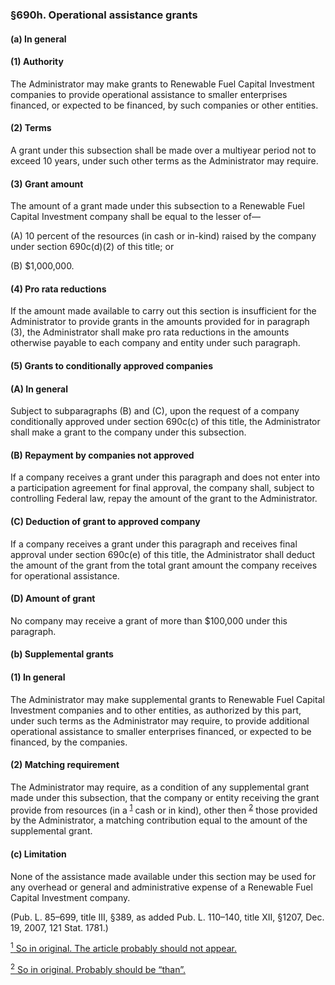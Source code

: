 ### §690h. Operational assistance grants ###

#### (a) In general ####

#### (1) Authority ####

The Administrator may make grants to Renewable Fuel Capital Investment companies to provide operational assistance to smaller enterprises financed, or expected to be financed, by such companies or other entities.

#### (2) Terms ####

A grant under this subsection shall be made over a multiyear period not to exceed 10 years, under such other terms as the Administrator may require.

#### (3) Grant amount ####

The amount of a grant made under this subsection to a Renewable Fuel Capital Investment company shall be equal to the lesser of—

(A) 10 percent of the resources (in cash or in-kind) raised by the company under section 690c(d)(2) of this title; or

(B) $1,000,000.

#### (4) Pro rata reductions ####

If the amount made available to carry out this section is insufficient for the Administrator to provide grants in the amounts provided for in paragraph (3), the Administrator shall make pro rata reductions in the amounts otherwise payable to each company and entity under such paragraph.

#### (5) Grants to conditionally approved companies ####

#### (A) In general ####

Subject to subparagraphs (B) and (C), upon the request of a company conditionally approved under section 690c(c) of this title, the Administrator shall make a grant to the company under this subsection.

#### (B) Repayment by companies not approved ####

If a company receives a grant under this paragraph and does not enter into a participation agreement for final approval, the company shall, subject to controlling Federal law, repay the amount of the grant to the Administrator.

#### (C) Deduction of grant to approved company ####

If a company receives a grant under this paragraph and receives final approval under section 690c(e) of this title, the Administrator shall deduct the amount of the grant from the total grant amount the company receives for operational assistance.

#### (D) Amount of grant ####

No company may receive a grant of more than $100,000 under this paragraph.

#### (b) Supplemental grants ####

#### (1) In general ####

The Administrator may make supplemental grants to Renewable Fuel Capital Investment companies and to other entities, as authorized by this part, under such terms as the Administrator may require, to provide additional operational assistance to smaller enterprises financed, or expected to be financed, by the companies.

#### (2) Matching requirement ####

The Administrator may require, as a condition of any supplemental grant made under this subsection, that the company or entity receiving the grant provide from resources (in a <sup><a href="#690h_1_target" name="690h_1">1</a></sup> cash or in kind), other then <sup><a href="#690h_2_target" name="690h_2">2</a></sup> those provided by the Administrator, a matching contribution equal to the amount of the supplemental grant.

#### (c) Limitation ####

None of the assistance made available under this section may be used for any overhead or general and administrative expense of a Renewable Fuel Capital Investment company.

(Pub. L. 85–699, title III, §389, as added Pub. L. 110–140, title XII, §1207, Dec. 19, 2007, 121 Stat. 1781.)

[<sup>1</sup> So in original. The article probably should not appear.](#690h_1)

[<sup>2</sup> So in original. Probably should be “than”.](#690h_2)